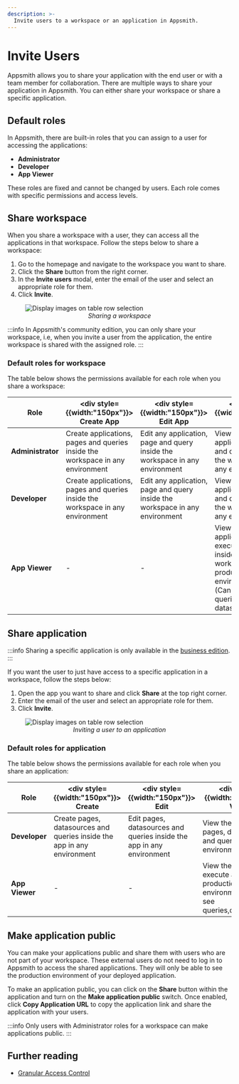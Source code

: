 ```yaml
---
description: >-
  Invite users to a workspace or an application in Appsmith.
---
```



# Invite Users

Appsmith allows you to share your application with the end user or with a team member for collaboration. There are multiple ways to share your application in Appsmith. You can either share your workspace or share a specific application.

## Default roles

In Appsmith, there are built-in roles that you can assign to a user for accessing the applications: 

- **Administrator**
- **Developer** 
- **App Viewer** 

These roles are fixed and cannot be changed by users. Each role comes with specific permissions and access levels.

## Share workspace

When you share a workspace with a user, they can access all the applications in that workspace. Follow the steps below to share a workspace:
1. Go to the homepage and navigate to the workspace you want to share.
2. Click the **Share** button from the right corner.
3. In the **Invite users** modal, enter the email of the user and select an appropriate role for them.
3. Click **Invite**.



<figure>
  <img src="/img/Share_workspace.png" style= {{width:"700px", height:"auto"}} alt="Display images on table row selection"/>
  <figcaption align = "center"><i>Sharing a workspace</i></figcaption>
</figure>

:::info
In Appsmith's community edition, you can only share your workspace, i.e, when you invite a user from the application, the entire workspace is shared with the assigned role.
:::

### Default roles for workspace

The table below shows the permissions available for each role when you share a workspace:

|Role           |	<div style= {{width:"150px"}}> Create App </div> | <div style= {{width:"150px"}}> Edit App </div>  |<div style= {{width:"150px"}}> View App </div> |<div style= {{width:"150px"}}> Delete App </div>| <div style= {{width:"150px"}}> Make App Public </div> | <div style= {{width:"150px"}}> Invite Users </div>   | <div style= {{width:"150px"}}> Manage Users </div>  |
|---------------|-----------------------------------------------|--------------------------------------------|------------------------------------------|-------------------------------------------|-------------------------------------------------------|------------------------------------------------------|-----------------------------------------------------|
| **Administrator** |Create applications, pages and queries inside the workspace in any environment |Edit any application, page and query inside the workspace in any environment |View any application, page and query inside the workspace in any environment |Delete any application, page and query inside the workspace in any environment |Make any application inside the workspace public |Invite other users to the workspace | Manage users in a workspace |
|**Developer**      | Create applications, pages and queries inside the workspace in any environment |Edit any application, page and query inside the workspace in any environment |View any application, page and query inside the workspace in any environment |Delete any application, page and query inside the workspace in any environment |	-             |Invite other users to the workspace |	-             |
|**App Viewer**     |	-             |-             |View any application, page & execute actions inside the workspace in production environment (Cannot see queries and datasources) |-|           -     |Invite other users to the workspace only as **App Viewer** |	-|

## Share application

:::info
Sharing a specific application is only available in the [business edition](https://www.appsmith.com/pricing).
:::

If you want the user to just have access to a specific application in a workspace, follow the steps below:

1. Open the app you want to share and click **Share** at the top right corner.
2. Enter the email of the user and select an appropriate role for them.
3. Click **Invite**.

<figure>
  <img src="/img/share_application.png" style= {{width:"700px", height:"auto"}} alt="Display images on table row selection"/>
  <figcaption align = "center"><i>Inviting a user to an application</i></figcaption>
</figure>

### Default roles for application

The table below shows the permissions available for each role when you share an application:

|Role           |	<div style= {{width:"150px"}}> Create </div> | <div style= {{width:"150px"}}> Edit </div>  |<div style= {{width:"150px"}}> View </div> |<div style= {{width:"150px"}}> Delete </div>| <div style= {{width:"150px"}}> Make App Public </div> | <div style= {{width:"150px"}}> Invite Users </div>   | <div style= {{width:"150px"}}> Manage Users </div>  |
|---------------|-----------------------------------------------|--------------------------------------------|------------------------------------------|-------------------------------------------|-------------------------------------------------------|------------------------------------------------------|-----------------------------------------------------|
|**Developer**      | Create pages, datasources and queries inside the app in any environment |Edit pages, datasources and queries inside the app in any environment |View the app, its pages, datasources and queries in any environment |Delete the app, its pages, datasources and queries in any environment |-|Invite other users with an equivalent or a lower role |	-       |
|**App Viewer**     |	-              |     -          |View the app and execute actions in production environment (Cannot see queries,datasources)|-|           -     |Invite users only as **App Viewer** |	-|

## Make application public

You can make your applications public and share them with users who are not part of your workspace. These external users do not need to log in to Appsmith to access the shared applications. They will only be able to see the production environment of your deployed application.

To make an application public, you can click on the **Share** button within the application and turn on the **Make application public** switch. Once enabled, click **Copy Application URL** to copy the application link and share the application with your users.

:::info
Only users with Administrator roles for a workspace can make applications public.
:::

## Further reading

- [Granular Access Control](/advanced-concepts/granular-access-control)
